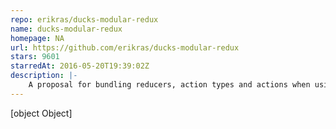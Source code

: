 ```yaml
---
repo: erikras/ducks-modular-redux
name: ducks-modular-redux
homepage: NA
url: https://github.com/erikras/ducks-modular-redux
stars: 9601
starredAt: 2016-05-20T19:39:02Z
description: |-
    A proposal for bundling reducers, action types and actions when using Redux
---
```


[object Object]

